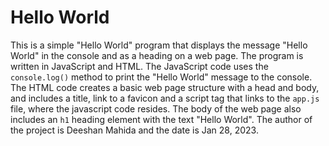 # Hello World

This is a simple "Hello World" program that displays the message "Hello World" in the console and as a heading on a web page. The program is written in JavaScript and HTML. The JavaScript code uses the `console.log()` method to print the "Hello World" message to the console. The HTML code creates a basic web page structure with a head and body, and includes a title, link to a favicon and a script tag that links to the `app.js` file, where the javascript code resides. The body of the web page also includes an `h1` heading element with the text "Hello World". The author of the project is Deeshan Mahida and the date is Jan 28, 2023.